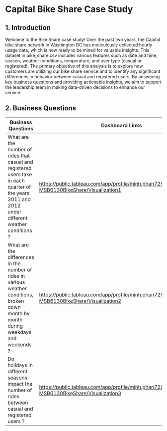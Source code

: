 # Capital Bike Share Case Study 


## 1. Introduction
Welcome to the Bike Share case study! Over the past two years, the Capital bike share network in Washington DC has meticulously collected hourly usage data, which is now ready to be mined for valuable insights. This dataset in bike_share.csv includes various features such as date and time, season, weather conditions, temperature, and user type (casual or registered). The primary objective of this analysis is to explore how customers are utilizing our bike share service and to identify any significant differences in behavior between casual and registered users. By answering key business questions and providing actionable insights, we aim to support the leadership team in making data-driven decisions to enhance our service.

## 2. Business Questions

| Business Questions | Dashboard Links|
| ------------- | ------------- |
| What are the number of rides that casual and registered users take in each quarter of the years 2011 and 2012 under different weather conditions ?| https://public.tableau.com/app/profile/minh.phan7291/viz/MinhPhan-MSB6130BikeShare/Visualization1|
|What are the differences in the number of rides in various weather conditions, broken down month by month during weekdays and weekends ?|https://public.tableau.com/app/profile/minh.phan7291/viz/MinhPhan-MSB6130BikeShare/Visualization2|
|Do holidays in different seasons impact the number of rides between casual and registered users ?|https://public.tableau.com/app/profile/minh.phan7291/viz/MinhPhan-MSB6130BikeShare/Visualization3|

